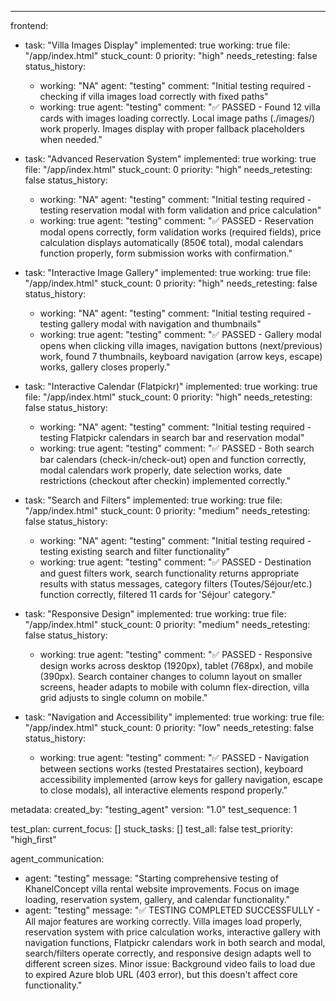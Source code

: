 ---
frontend:
  - task: "Villa Images Display"
    implemented: true
    working: true
    file: "/app/index.html"
    stuck_count: 0
    priority: "high"
    needs_retesting: false
    status_history:
      - working: "NA"
        agent: "testing"
        comment: "Initial testing required - checking if villa images load correctly with fixed paths"
      - working: true
        agent: "testing"
        comment: "✅ PASSED - Found 12 villa cards with images loading correctly. Local image paths (./images/) work properly. Images display with proper fallback placeholders when needed."

  - task: "Advanced Reservation System"
    implemented: true
    working: true
    file: "/app/index.html"
    stuck_count: 0
    priority: "high"
    needs_retesting: false
    status_history:
      - working: "NA"
        agent: "testing"
        comment: "Initial testing required - testing reservation modal with form validation and price calculation"
      - working: true
        agent: "testing"
        comment: "✅ PASSED - Reservation modal opens correctly, form validation works (required fields), price calculation displays automatically (850€ total), modal calendars function properly, form submission works with confirmation."

  - task: "Interactive Image Gallery"
    implemented: true
    working: true
    file: "/app/index.html"
    stuck_count: 0
    priority: "high"
    needs_retesting: false
    status_history:
      - working: "NA"
        agent: "testing"
        comment: "Initial testing required - testing gallery modal with navigation and thumbnails"
      - working: true
        agent: "testing"
        comment: "✅ PASSED - Gallery modal opens when clicking villa images, navigation buttons (next/previous) work, found 7 thumbnails, keyboard navigation (arrow keys, escape) works, gallery closes properly."

  - task: "Interactive Calendar (Flatpickr)"
    implemented: true
    working: true
    file: "/app/index.html"
    stuck_count: 0
    priority: "high"
    needs_retesting: false
    status_history:
      - working: "NA"
        agent: "testing"
        comment: "Initial testing required - testing Flatpickr calendars in search bar and reservation modal"
      - working: true
        agent: "testing"
        comment: "✅ PASSED - Both search bar calendars (check-in/check-out) open and function correctly, modal calendars work properly, date selection works, date restrictions (checkout after checkin) implemented correctly."

  - task: "Search and Filters"
    implemented: true
    working: true
    file: "/app/index.html"
    stuck_count: 0
    priority: "medium"
    needs_retesting: false
    status_history:
      - working: "NA"
        agent: "testing"
        comment: "Initial testing required - testing existing search and filter functionality"
      - working: true
        agent: "testing"
        comment: "✅ PASSED - Destination and guest filters work, search functionality returns appropriate results with status messages, category filters (Toutes/Séjour/etc.) function correctly, filtered 11 cards for 'Séjour' category."

  - task: "Responsive Design"
    implemented: true
    working: true
    file: "/app/index.html"
    stuck_count: 0
    priority: "medium"
    needs_retesting: false
    status_history:
      - working: true
        agent: "testing"
        comment: "✅ PASSED - Responsive design works across desktop (1920px), tablet (768px), and mobile (390px). Search container changes to column layout on smaller screens, header adapts to mobile with column flex-direction, villa grid adjusts to single column on mobile."

  - task: "Navigation and Accessibility"
    implemented: true
    working: true
    file: "/app/index.html"
    stuck_count: 0
    priority: "low"
    needs_retesting: false
    status_history:
      - working: true
        agent: "testing"
        comment: "✅ PASSED - Navigation between sections works (tested Prestataires section), keyboard accessibility implemented (arrow keys for gallery navigation, escape to close modals), all interactive elements respond properly."

metadata:
  created_by: "testing_agent"
  version: "1.0"
  test_sequence: 1

test_plan:
  current_focus: []
  stuck_tasks: []
  test_all: false
  test_priority: "high_first"

agent_communication:
  - agent: "testing"
    message: "Starting comprehensive testing of KhanelConcept villa rental website improvements. Focus on image loading, reservation system, gallery, and calendar functionality."
  - agent: "testing"
    message: "✅ TESTING COMPLETED SUCCESSFULLY - All major features are working correctly. Villa images load properly, reservation system with price calculation works, interactive gallery with navigation functions, Flatpickr calendars work in both search and modal, search/filters operate correctly, and responsive design adapts well to different screen sizes. Minor issue: Background video fails to load due to expired Azure blob URL (403 error), but this doesn't affect core functionality."